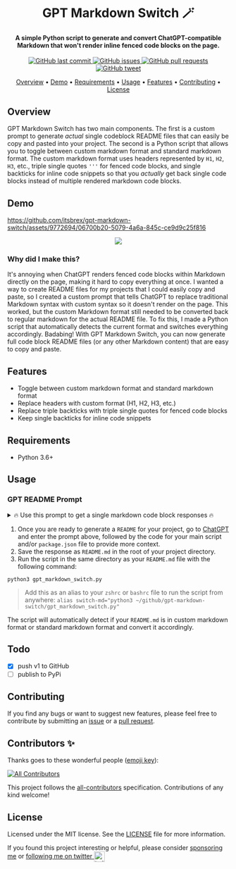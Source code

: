 <h1 align="center"> <br>GPT Markdown Switch 🪄</h1> <h4 align="center">A simple Python script to generate and convert ChatGPT-compatible Markdown that won't render inline fenced code blocks on the page.</h4> <p align="center"> <a href="https://github.com/itsbrex/gpt-markdown-switch/commits/master"> <img src="https://img.shields.io/github/last-commit/itsbrex/gpt-markdown-switch.svg?style=flat-square&logo=github&logoColor=white" alt="GitHub last commit"> <a href="https://github.com/itsbrex/gpt-markdown-switch/issues"> <img src="https://img.shields.io/github/issues-raw/itsbrex/gpt-markdown-switch.svg?style=flat-square&logo=github&logoColor=white" alt="GitHub issues"> <a href="https://github.com/itsbrex/gpt-markdown-switch/pulls"> <img src="https://img.shields.io/github/issues-pr-raw/itsbrex/gpt-markdown-switch.svg?style=flat-square&logo=github&logoColor=white" alt="GitHub pull requests"> <a href="https://twitter.com/intent/tweet?text=Try this GPT Markdown Toggle:&url=https%3A%2F%2Fgithub.com%2Fgpt-markdown-switch%2Fgpt-markdown-switch"> <img src="https://img.shields.io/twitter/url/https/github.com/itsbrex/gpt-markdown-switch.svg?style=flat-square&logo=twitter" alt="GitHub tweet"> <p align="center"> <a href="#overview">Overview</a> • <a href="#demo">Demo</a> • <a href="#requirements">Requirements</a> • <a href="#usage">Usage</a> • <a href="#features">Features</a> • <a href="#contributing">Contributing</a> • <a href="#license">License</a> </p>

## Overview

GPT Markdown Switch has two main components. The first is a custom prompt to generate *actual* single codeblock README files that can easily be copy and pasted into your project. The second is a Python script that allows you to toggle between custom markdown format and standard markdown format. The custom markdown format uses headers represented by `H1`, `H2`, `H3`, etc., triple single quotes `'''` for fenced code blocks, and single backticks for inline code snippets so that you *actually* get back single code blocks instead of multiple rendered markdown code blocks.

## Demo

https://github.com/itsbrex/gpt-markdown-switch/assets/9772694/06700b20-5079-4a6a-845c-ce9d9c25f816

<p align="center">
<img align="center" src="https://cloud.githubusercontent.com/assets/532272/21507867/3376e9fe-cc4a-11e6-9350-7ec4f680da36.gif">
</p>

### Why did I make this? 
It's annoying when ChatGPT renders fenced code blocks within Markdown directly on the page, making it hard to copy everything at once. I wanted a way to create README files for my projects that I could easily copy and paste, so I created a custom prompt that tells ChatGPT to replace traditional Markdown syntax with custom syntax so it doesn't render on the page. This worked, but the custom Markdown format still needed to be converted back to regular markdown for the actual README file. To fix this, I made a Python script that automatically detects the current format and switches everything accordingly. Badabing! With GPT Markdown Switch, you can now generate full code block README files (or any other Markdown content) that are easy to copy and paste.
## Features

- Toggle between custom markdown format and standard markdown format
- Replace headers with custom format (H1, H2, H3, etc.)
- Replace triple backticks with triple single quotes for fenced code blocks
- Keep single backticks for inline code snippets

## Requirements

- Python 3.6+

## Usage
### GPT README Prompt
<details>
<summary>🔥 Use this prompt to get a single markdown code block responses 🔥</summary>

```
Write a readme for my repository named "REPOSITORY NAME" based on the following code and using the custom markdown format where headers are represented by H1, H2, H3, etc., triple single quotes (''') are used for fenced code blocks, and single backticks (`) are used for inline code snippets:

PASTE YOUR CODE HERE
```
</details>

1. Once you are ready to generate a `README` for your project, go to [ChatGPT](https://chat.openai.com/) and enter the prompt above, followed by the code for your main script and/or `package.json` file to provide more context.
2. Save the response as `README.md` in the root of your project directory.
3. Run the script in the same directory as your `README.md` file with the following command:

```
python3 gpt_markdown_switch.py
```
> Add this as an alias to your `zshrc` or `bashrc` file to run the script from anywhere: 
`alias switch-md="python3 ~/github/gpt-markdown-switch/gpt_markdown_switch.py"`

The script will automatically detect if your `README.md` is in custom markdown format or standard markdown format and convert it accordingly.

## Todo
- [x] push v1 to GitHub
- [ ] publish to PyPi

## Contributing

If you find any bugs or want to suggest new features, please feel free to contribute by submitting an [issue](https://github.com/gpt-markdown-switch/issues) or a [pull request](https://github.com/gpt-markdown-switch/pulls).

## Contributors ✨
Thanks goes to these wonderful people ([emoji key](https://github.com/all-contributors/all-contributorsH1emoji-key)):

<!-- ALL-CONTRIBUTORS-BADGE:START - Do not remove or modify this section -->
[![All Contributors](https://img.shields.io/github/all-contributors/itsbrex/gpt-markdown-switch?color=ee8449&style=flat-square)](#Contributing)
<!-- ALL-CONTRIBUTORS-BADGE:END -->

<!-- ALL-CONTRIBUTORS-LIST:START - Do not remove or modify this section -->
<!-- prettier-ignore-start -->
<!-- markdownlint-disable -->

<!-- markdownlint-restore -->
<!-- prettier-ignore-end -->

<!-- ALL-CONTRIBUTORS-LIST:END -->
This project follows the [all-contributors](https://allcontributors.org/) specification. Contributions of any kind welcome!

## License

Licensed under the MIT license. See the [LICENSE](./LICENSE) file for more information.

If you found this project interesting or helpful, please consider [sponsoring me](https://github.com/sponsors/gpt-markdown-switch) or <a href="https://twitter.com/gpt-markdown-switch">following me on twitter <img src="https://storage.googleapis.com/saasify-assets/twitter-logo.svg" alt="twitter" height="24px" align="center"></a>
